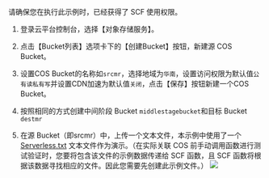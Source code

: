 请确保您在执行此示例时，已经获得了 SCF 使用权限。

1) 登录云平台控制台，选择【对象存储服务】。

2) 点击【Bucket列表】选项卡下的【创建Bucket】按钮，新建源 COS Bucket。

3) 设置COS Bucket的名称如`srcmr`，选择地域为`华南`，设置访问权限为默认值`公有读私有写`并设置CDN加速为默认值`关闭`，点击【保存】按钮新建一个COS Bucket。

4) 按照相同的方式创建中间阶段 Bucket `middlestagebucket`和目标 Bucket `destmr`

5) 在源 Bucket（即srcmr）中，上传一个文本文件，本示例中使用了一个 [Serverless.txt](	http://srcmr-1251740579.cosgz.myqcloud.com/serverless.txt) 文本文件作为演示。（在实际关联 COS 前手动调用函数进行测试验证时，您要将包含该文件的示例数据传递给 SCF 函数，且 SCF 函数将根据该数据寻找相应的文件。因此您需要先创建此示例文件。）
![](http://imgcache.tcecqpoc.fsphere.cn/image/mc.qcloudimg.com/static/img/a80d72a80fe68e091109271f5cdba2b7/image.png)
